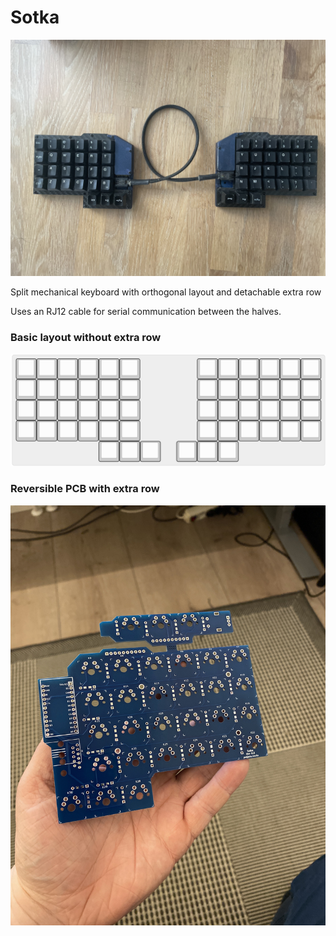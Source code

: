 # Sotka

![](Img/assembled.jpeg)

Split mechanical keyboard with orthogonal layout and detachable extra row

Uses an RJ12 cable for serial communication between the halves.

### Basic layout without extra row
![](Img/layout.png)

### Reversible PCB with extra row
![](Img/Full-pcb.jpeg)